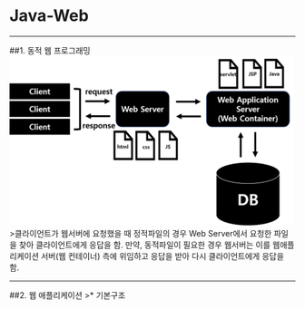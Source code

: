 # Java-Web

<hr/>
##1. 동적 웹 프로그래밍
<img src="web.png" width="500" height="300"></img>
>클라이언트가 웹서버에 요청했을 때 정적파일의 경우 Web Server에서 요청한 파일을 찾아 클라이언트에게 응답을 함.
만약, 동적파일이 필요한 경우 웹서버는 이를 웹애플리케이션 서버(웹 컨테이너) 측에 위임하고 응답을 받아 다시 클라이언트에게 응답을 함.
<hr/>
##2. 웹 애플리케이션
>* 기본구조
